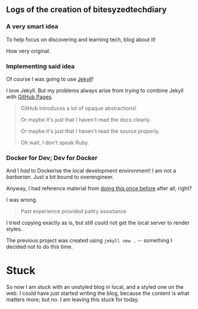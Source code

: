 ---
---

## Logs of the creation of bitesyzedtechdiary

### A very smart idea

To help focus on discovering and learning tech, blog about it!

How very original.

### Implementing said idea

Of course I was going to use [Jekyll](//jekyllrb.com)!

I love Jekyll. But my problems always arise from trying to combine Jekyll
with [GitHub Pages](//pages.github.com).

> GitHub introduces a lot of opaque abstractions!
>
> Or maybe it's just that I haven't read the docs clearly.
>
> Or maybe it's just that I haven't read the source properly.
>
> Oh wait, I don't speak Ruby.

### Docker for Dev; Dev for Docker

And I _had_ to Dockerise the local development environment!
I am not a _barbarian_. Just a bit bound to overengineer.

Anyway, I had reference material from
[doing this once before](https://github.com/notknowofdoing/cheatsheets/commit/6475d644de23b6ae38758799722ac0040872bfb4)
after all, right?

I was wrong.

> Past experience provided paltry assistance

I tried copying exactly as is, but still could not get the local server
to render styles.

The previous project was created using `jekyll new .` -- something I
decided not to do this time.

# Stuck

So now I am stuck with an unstyled blog in local, and a styled one on the
web. I could have just started writing the blog, because the content
is what matters more; but no. I am leaving this stuck for today.
